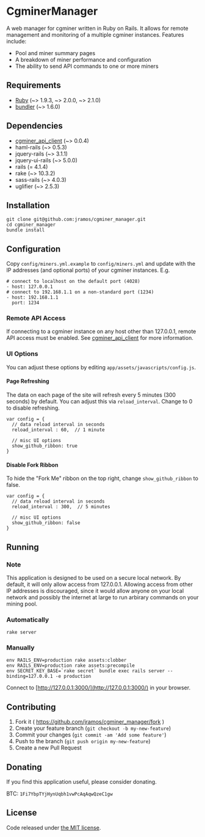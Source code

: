 # CgminerManager

A web manager for cgminer written in Ruby on Rails. It allows for remote management and monitoring of a multiple cgminer instances. Features include:

* Pool and miner summary pages
* A breakdown of miner performance and configuration
* The ability to send API commands to one or more miners

## Requirements

* [Ruby](https://www.ruby-lang.org) (~> 1.9.3, ~> 2.0.0, ~> 2.1.0)
* [bundler](http://bundler.io/) (~> 1.6.0)

## Dependencies

* [cgminer\_api\_client](https://github.com/jramos/cgminer_api_client) (~> 0.0.4)
* haml-rails (~> 0.5.3)
* jquery-rails (~> 3.1.1)
* jquery-ui-rails (~> 5.0.0)
* rails (= 4.1.4)
* rake (~> 10.3.2)
* sass-rails (~> 4.0.3)
* uglifier (~> 2.5.3)

## Installation

    git clone git@github.com:jramos/cgminer_manager.git
    cd cgminer_manager
    bundle install

## Configuration

Copy ``config/miners.yml.example`` to ``config/miners.yml`` and update with the IP addresses (and optional ports) of your cgminer instances. E.g.

    # connect to localhost on the default port (4028)
    - host: 127.0.0.1
    # connect to 192.168.1.1 on a non-standard port (1234)
    - host: 192.168.1.1
      port: 1234

### Remote API Access

If connecting to a cgminer instance on any host other than 127.0.0.1, remote API access must be enabled. See [cgminer\_api\_client](https://github.com/jramos/cgminer_api_client) for more information.

### UI Options

You can adjust these options by editing `app/assets/javascripts/config.js`.

#### Page Refreshing

The data on each page of the site will refresh every 5 minutes (300 seconds) by default. You can adjust this via `reload_interval`. Change to 0 to disable refreshing.

    var config = {
      // data reload interval in seconds
      reload_interval : 60,  // 1 minute
      
      // misc UI options
      show_github_ribbon: true
    }

#### Disable Fork Ribbon

To hide the "Fork Me" ribbon on the top right, change `show_github_ribbon` to false.

    var config = {
      // data reload interval in seconds
      reload_interval : 300,  // 5 minutes
      
      // misc UI options
      show_github_ribbon: false
    }

## Running

### Note

This application is designed to be used on a secure local network. By default, it will only allow access from 127.0.0.1. Allowing access from other IP addresses is discouraged, since it would allow anyone on your local network and possibly the internet at large to run arbirary commands on your mining pool.

### Automatically

    rake server

### Manually

    env RAILS_ENV=production rake assets:clobber
    env RAILS_ENV=production rake assets:precompile
    env SECRET_KEY_BASE=`rake secret` bundle exec rails server --binding=127.0.0.1 -e production

Connect to [http://127.0.0.1:3000/](http://127.0.0.1:3000/) in your browser.

## Contributing

1. Fork it ( https://github.com/jramos/cgminer_manager/fork )
2. Create your feature branch (`git checkout -b my-new-feature`)
3. Commit your changes (`git commit -am 'Add some feature'`)
4. Push to the branch (`git push origin my-new-feature`)
5. Create a new Pull Request

## Donating

If you find this application useful, please consider donating.

BTC: ``1Fi7YbpTYjHynUqbh1vwPcAqAqwQzeC1gw``

## License

Code released under [the MIT license](LICENSE.txt).